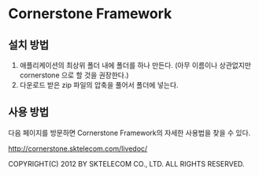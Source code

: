 Cornerstone Framework
=====================

설치 방법
--------

1. 애플리케이션의 최상위 폴더 내에 폴더를 하나 만든다. (아무 이름이나 상관없지만 cornerstone 으로 할 것을 권장한다.)
2. 다운로드 받은 zip 파일의 압축을 풀어서 폴더에 넣는다.

사용 방법
--------

다음 페이지를 방문하면 Cornerstone Framework의 자세한 사용법을 찾을 수 있다.

http://cornerstone.sktelecom.com/livedoc/


COPYRIGHT(C) 2012 BY SKTELECOM CO., LTD. ALL RIGHTS RESERVED.
